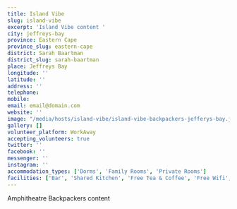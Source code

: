 ```yaml
---
title: Island Vibe
slug: island-vibe
excerpt: 'Island Vibe content '
city: jeffreys-bay
province: Eastern Cape
province_slug: eastern-cape
district: Sarah Baartman
district_slug: sarah-baartman
place: Jeffreys Bay
longitude: ''
latitude: ''
address: ''
telephone: 
mobile: 
email: email@domain.com
website: ''
image: "/media/hosts/island-vibe/island-vibe-backpackers-jefferys-bay.jpg"
gallery: []
volunteer_platform: WorkAway
accepting_volunteers: true
twitter: ''
facebook: ''
messenger: ''
instagram: ''
accommodation_types: ['Dorms', 'Family Rooms', 'Private Rooms']
facilities: ['Bar', 'Shared Kitchen', 'Free Tea & Coffee', 'Free Wifi', 'Free Parking', 'Paid Breakfast', 'Pool Table']
---
```

Amphitheatre Backpackers content